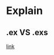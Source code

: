 # Explain

## .ex VS .exs
[link](https://stackoverflow.com/questions/36292620/elixir-when-to-use-ex-and-when-exs-files)

